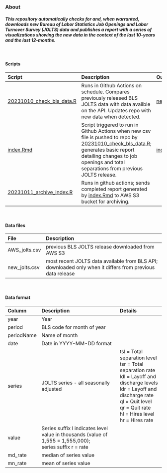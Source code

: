 ### **About**


##### This repository automatically checks for and, when warranted, downloads new Bureau of Labor Statistics Job Openings and Labor Turnover Survey (JOLTS) data and publishes a report with a series of visualizations showing the new data in the context of the last 10-years and the last 12-months. 

<br>

#### **Scripts**

**Script** | **Description** | **Output** 
:---|:---|:---|
[20231010_check_bls_data.R](https://github.com/tedschurter/bls_jolts/blob/main/scripts/20231010_check_bls_data.R)| Runs in Github Actions on schedule. Compares previously released BLS JOLTS data with data availble on the API. Updates repo with new data when detected. |[new_jolts.csv](https://github.com/tedschurter/bls_jolts/blob/main/clean_data/new_jolts.csv)|
[index.Rmd](https://github.com/tedschurter/bls_jolts/blob/main/docs/index.Rmd) |Script triggered to run in Github Actions when new csv file is pushed to repo by [20231010_check_bls_data.R](https://github.com/tedschurter/bls_jolts/blob/main/scripts/20231010_check_bls_data.R); generates basic report detailing changes to job openings and total separations from previous JOLTS release.   |[index.html](https://github.com/tedschurter/bls_jolts/blob/main/docs/index.html)|
[20231011_archive_index.R](https://github.com/tedschurter/bls_jolts/blob/main/scripts/20231011_archive_index.R)|Runs in github actions; sends completed report generated by [index.Rmd](https://github.com/tedschurter/bls_jolts/blob/main/docs/index.Rmd) to AWS S3 bucket for archiving.|

<br>

#### **Data files**

**File** | **Description** |
:---|:---|
AWS_jolts.csv| previous BLS JOLTS release downloaded from AWS S3|
new_jolts.csv| most recent JOLTS data available from BLS API; downloaded only when it differs from previous data release |

<br>

#### **Data format**


**Column** | **Description** | **Details** 
:---|:---|:---|
year| Year|
period|BLS code for month of year|
periodName| Name of month|
date|Date in YYYY-MM-DD format|
series|JOLTS series - all seasonally adjusted | tsl = Total separation level  <br> tsr = Total separation rate <br> ldl = Layoff and discharge levels <br> ldr = Layoff and discharge rate <br> ql = Quit level <br> qr = Quit rate <br> hl = Hires level <br> hr = Hires rate |
value | Series suffix l indicates level value in thousands (value of 1,555 = 1,555,000); <br> series suffix r = rate |
md_rate | median of series value
mn_rate | mean of series value






